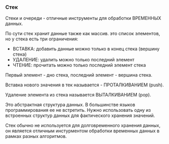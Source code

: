 ### Стек

Стеки и очереди - отличные инструменты для обработки ВРЕМЕННЫХ данных.

По сути стек хранит данные также как массив. это список элементов, но у стека есть три ограничения:
- ВСТАВКА: добавить данные можно только в конец стека (вершину стека)
- УДАЛЕНИЕ: удалить можно только последний элемент
- ЧТЕНИЕ: прочитать можно только последний элемент стека

Первый элемент - дно стека, последний элемент - вершина стека.

Вставка нового значения в тек называется - ПРОТАЛКИВАНИЕМ (push).

Удаление элемента из стека называется ВЫТАЛКИВАНИЕМ (pop).

Это абстрактная структура данных. В большинстве языков программирования ее не встретить.
Нужно использовать одну из встроенных структур данных для фактического хранения значений.

Стек обычно не используется для долговременного хранения данных, он является
отличным инстурментом обработки временных данных в рамках разных алгоритмов.

